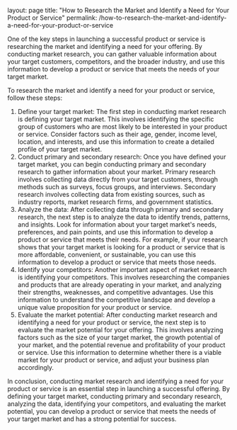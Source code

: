 layout: page
title: "How to Research the Market and Identify a Need for Your Product or Service"
permalink: /how-to-research-the-market-and-identify-a-need-for-your-product-or-service

One of the key steps in launching a successful product or service is researching the market and identifying a need for your offering. By conducting market research, you can gather valuable information about your target customers, competitors, and the broader industry, and use this information to develop a product or service that meets the needs of your target market.

To research the market and identify a need for your product or service, follow these steps:

1. Define your target market: The first step in conducting market research is defining your target market. This involves identifying the specific group of customers who are most likely to be interested in your product or service. Consider factors such as their age, gender, income level, location, and interests, and use this information to create a detailed profile of your target market.
2. Conduct primary and secondary research: Once you have defined your target market, you can begin conducting primary and secondary research to gather information about your market. Primary research involves collecting data directly from your target customers, through methods such as surveys, focus groups, and interviews. Secondary research involves collecting data from existing sources, such as industry reports, market research firms, and government statistics.
3. Analyze the data: After collecting data through primary and secondary research, the next step is to analyze the data to identify trends, patterns, and insights. Look for information about your target market's needs, preferences, and pain points, and use this information to develop a product or service that meets their needs. For example, if your research shows that your target market is looking for a product or service that is more affordable, convenient, or sustainable, you can use this information to develop a product or service that meets those needs.
4. Identify your competitors: Another important aspect of market research is identifying your competitors. This involves researching the companies and products that are already operating in your market, and analyzing their strengths, weaknesses, and competitive advantages. Use this information to understand the competitive landscape and develop a unique value proposition for your product or service.
5. Evaluate the market potential: After conducting market research and identifying a need for your product or service, the next step is to evaluate the market potential for your offering. This involves analyzing factors such as the size of your target market, the growth potential of your market, and the potential revenue and profitability of your product or service. Use this information to determine whether there is a viable market for your product or service, and adjust your business plan accordingly.

In conclusion, conducting market research and identifying a need for your product or service is an essential step in launching a successful offering. By defining your target market, conducting primary and secondary research, analyzing the data, identifying your competitors, and evaluating the market potential, you can develop a product or service that meets the needs of your target market and has a strong potential for success.
